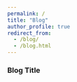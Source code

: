 ```yaml
---
permalink: /
title: "Blog"
author_profile: true
redirect_from: 
  - /blog/
  - /blog.html
---
```

### Blog Title
